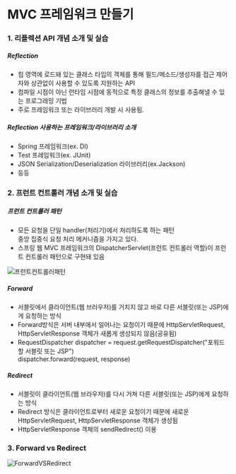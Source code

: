 # MVC 프레임워크 만들기
### 1. 리플렉션 API 개념 소개 및 실습
##### Reflection
* 힙 영역에 로드돼 있는 클래스 타입의 객체를 통해 필드/메소드/생성자를 접근 제어자와 상관없이
  사용할 수 있도록 지원하는 API
* 컴파일 시점이 아닌 런타임 시점에 동적으로 특정 클래스의 정보를 추출해낼 수 있는 프로그래밍 기법
* 주로 프레임워크 또는 라이브러리 개발 시 사용됨.
##### Reflection 사용하는 프레임워크/라이브러리 소개
* Spring 프레임워크(ex. DI)
* Test 프레임워크(ex. JUnit)
* JSON Serialization/Deserialization 라이브러리(ex.Jackson)
* 등등
### 2. 프런트 컨트롤러 개념 소개 및 실습
##### 프런트 컨트롤러 패턴
* 모든 요청을 단일 handler(처리기)에서 처리하도록 하는 패턴  
  중앙 집중식 요청 처리 메커니즘을 가지고 있다.
* 스프링 웹 MVC 프레임워크의 DispatcherServlet(프런트 컨트롤러 역할)이 프런트 컨트롤러 
  패턴으로 구현돼 있음

![프런트컨트롤러패턴](https://user-images.githubusercontent.com/75296934/227431847-4fd311cd-c06a-47ad-a4d0-95eec683e411.PNG)

##### Forward
* 서블릿에서 클라이언트(웹 브러우저)를 거치지 않고 바로 다른 서블릿(또는 JSP)에게 요청하는 방식
* Forward방식은 서버 내부에서 일어나는 요청이기 때문에 HttpServletRequest,
  HttpServletResponse 객체가 새롭게 생성되지 않음(공유됨)
* RequestDispatcher dispatcher = request.getRequestDispatcher("포워드 할 서블릿 또는 JSP")  
  dispatcher.forward(request, response)
##### Redirect
* 서블릿이 클라이언트(웹 브라우저)를 다시 거쳐 다른 서블릿(또는 JSP)에게 요청하는 방식
* Redirect 방식은 클라이언트로부터 새로운 요청이기 때문에 새로운  
  HttpServletRequest, HttpServletResponse 객체가 생성됨
* HttpServletResponse 객체의 sendRedirect() 이용

### 3. Forward vs Redirect
![ForwardVSRedirect](https://user-images.githubusercontent.com/75296934/227434615-58fe20d2-425f-484e-9691-647ca6471ddb.PNG)